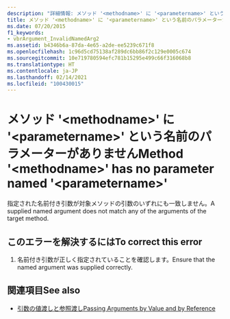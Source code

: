 ```yaml
---
description: "詳細情報: メソッド '<methodname>' に '<parametername>' という名前のパラメーターがありません"
title: メソッド '<methodname>' に '<parametername>' という名前のパラメーターがありません
ms.date: 07/20/2015
f1_keywords:
- vbrArgument_InvalidNamedArg2
ms.assetid: b4346b6a-87da-4e65-a2de-ee5239c671f8
ms.openlocfilehash: 1c96d5cd75138af289dc6bb86f2c129e0005c674
ms.sourcegitcommit: 10e719780594efc781b15295e499c66f316068b8
ms.translationtype: HT
ms.contentlocale: ja-JP
ms.lasthandoff: 02/14/2021
ms.locfileid: "100430015"
---
```

# <a name="method-methodname-has-no-parameter-named-parametername"></a><span data-ttu-id="58aa1-103">メソッド '\<methodname>' に '\<parametername>' という名前のパラメーターがありません</span><span class="sxs-lookup"><span data-stu-id="58aa1-103">Method '\<methodname>' has no parameter named '\<parametername>'</span></span>

<span data-ttu-id="58aa1-104">指定された名前付き引数が対象メソッドの引数のいずれにも一致しません。</span><span class="sxs-lookup"><span data-stu-id="58aa1-104">A supplied named argument does not match any of the arguments of the target method.</span></span>  
  
## <a name="to-correct-this-error"></a><span data-ttu-id="58aa1-105">このエラーを解決するには</span><span class="sxs-lookup"><span data-stu-id="58aa1-105">To correct this error</span></span>  
  
1. <span data-ttu-id="58aa1-106">名前付き引数が正しく指定されていることを確認します。</span><span class="sxs-lookup"><span data-stu-id="58aa1-106">Ensure that the named argument was supplied correctly.</span></span>  
  
## <a name="see-also"></a><span data-ttu-id="58aa1-107">関連項目</span><span class="sxs-lookup"><span data-stu-id="58aa1-107">See also</span></span>

- [<span data-ttu-id="58aa1-108">引数の値渡しと参照渡し</span><span class="sxs-lookup"><span data-stu-id="58aa1-108">Passing Arguments by Value and by Reference</span></span>](../programming-guide/language-features/procedures/passing-arguments-by-value-and-by-reference.md)

